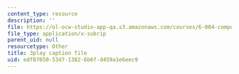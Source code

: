 ```yaml
---
content_type: resource
description: ''
file: https://ol-ocw-studio-app-qa.s3.amazonaws.com/courses/6-004-computation-structures-spring-2017/edf8765053d713826b6fd459a1e6eec9_TV6AtNbmLBE.srt
file_type: application/x-subrip
parent_uid: null
resourcetype: Other
title: 3play caption file
uid: edf87650-53d7-1382-6b6f-d459a1e6eec9
---
```

